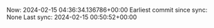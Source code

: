 Now: 2024-02-15 04:36:34.136786+00:00 Earliest commit since sync: None Last sync: 2024-02-15 00:50:52+00:00
